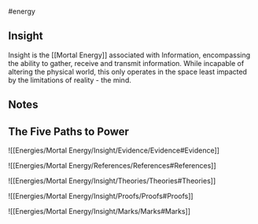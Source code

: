 #energy
## Insight
Insight is the [[Mortal Energy]] associated with Information, encompassing the ability to gather, receive and transmit information. While incapable of altering the physical world, this only operates in the space least impacted by the limitations of reality - the mind.
## Notes

## The Five Paths to Power
![[Energies/Mortal Energy/Insight/Evidence/Evidence#Evidence]]

![[Energies/Mortal Energy/References/References#References]]

![[Energies/Mortal Energy/Insight/Theories/Theories#Theories]]

![[Energies/Mortal Energy/Insight/Proofs/Proofs#Proofs]]

![[Energies/Mortal Energy/Insight/Marks/Marks#Marks]]